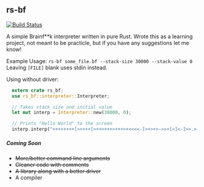 ## rs-bf
[![Build Status](https://travis-ci.org/TacoCoder/rs-bf.svg?branch=master)](https://travis-ci.org/TacoCoder/rs-bf)

A simple Brainf**k interpreter written in pure Rust.
Wrote this as a learning project, not meant to be practicle, but if you have any suggestions let me know!

Example Usage: `rs-bf some_file.bf --stack-size 30000 --stack-value 0`   
Leaving `[FILE]` blank uses stdin instead.

Using without driver:
```rust
  extern crate rs_bf;
  use rs_bf::interpreter::Interpreter;

  // Takes stack size and initial value
  let mut interp = Interpreter::new(30000, 0);

  // Prints "Hello World" to the screen
  interp.interp("++++++++[>++++[>++>+++>+++>+<<<<-]>+>+>->>+[<]<-]>>.>---.+++++++..+++.>>.<-.<.+++.------.--------.>>+.>++.");
```

##### Coming Soon
* ~~More/better command line arguments~~
* ~~Cleaner code with comments~~
* ~~A library along with a better driver~~
* A compiler
